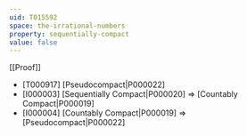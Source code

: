 ```yaml
---
uid: T015592
space: the-irrational-numbers
property: sequentially-compact
value: false
---
```

[[Proof]]

* [T000917] [Pseudocompact|P000022]
* [I000003] [Sequentially Compact|P000020] => [Countably Compact|P000019]
* [I000004] [Countably Compact|P000019] => [Pseudocompact|P000022]

